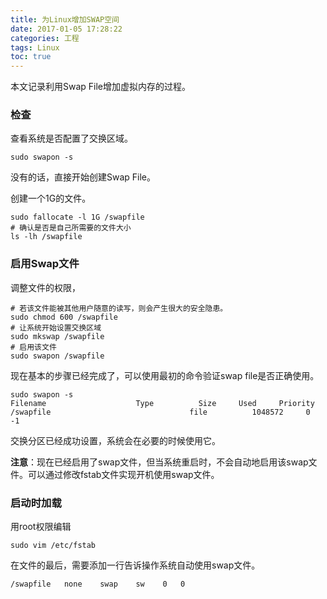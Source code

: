 ```yaml
---
title: 为Linux增加SWAP空间
date: 2017-01-05 17:28:22
categories: 工程
tags: Linux
toc: true
---
```


本文记录利用Swap File增加虚拟内存的过程。

### 检查

查看系统是否配置了交换区域。

```
sudo swapon -s
```

没有的话，直接开始创建Swap File。

创建一个1G的文件。

```
sudo fallocate -l 1G /swapfile
# 确认是否是自己所需要的文件大小
ls -lh /swapfile
```

### 启用Swap文件

调整文件的权限，

```
# 若该文件能被其他用户随意的读写，则会产生很大的安全隐患。
sudo chmod 600 /swapfile
# 让系统开始设置交换区域
sudo mkswap /swapfile
# 启用该文件
sudo swapon /swapfile
```

现在基本的步骤已经完成了，可以使用最初的命令验证swap file是否正确使用。

```
sudo swapon -s
Filename                    Type          Size     Used     Priority
/swapfile                               file          1048572     0     -1
```

交换分区已经成功设置，系统会在必要的时候使用它。

__注意__：现在已经启用了swap文件，但当系统重启时，不会自动地启用该swap文件。可以通过修改fstab文件实现开机使用swap文件。

### 启动时加载

用root权限编辑

```
sudo vim /etc/fstab
```

在文件的最后，需要添加一行告诉操作系统自动使用swap文件。

```
/swapfile   none    swap    sw    0   0
```
